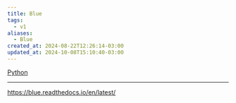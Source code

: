 ```yaml
---
title: Blue
tags:
  - v1
aliases:
  - Blue
created_at: 2024-08-22T12:26:14-03:00
updated_at: 2024-10-08T15:10:40-03:00
---
```


[Python](../../../../../atomos/2024/07/09/Linguagem_Python.md)

---
https://blue.readthedocs.io/en/latest/
